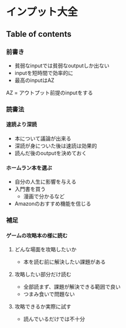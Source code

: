 # インプット大全

## Table of contents

### 前書き
- 貧弱なinputでは貧弱なoutputしか出ない
- inputを短時間で効率的に
- 最高のinputはAZ

AZ = アウトプット前提のinputをする

### 読書法

#### 速読より深読

- 本について議論が出来る
- 深読が身についた後は速読は効果的
- 読んだ後のoutputを決めておく

#### ホームラン本を選ぶ

- 自分の人生に影響を与える
- 入門書を買う
    - 漫画で分かるなど
- Amazonのおすすめ機能を信じる

### 補足
#### ゲームの攻略本の様に読む
1. どんな場面を攻略したいか
    - 本を読む前に解決したい課題がある

2. 攻略したい部分だけ読む
    - 全部読まず、課題が解決できる範囲で良い
    - つまみ食いで問題ない

3. 攻略できるか実際に試す
    - 読んでいるだけでは不十分
